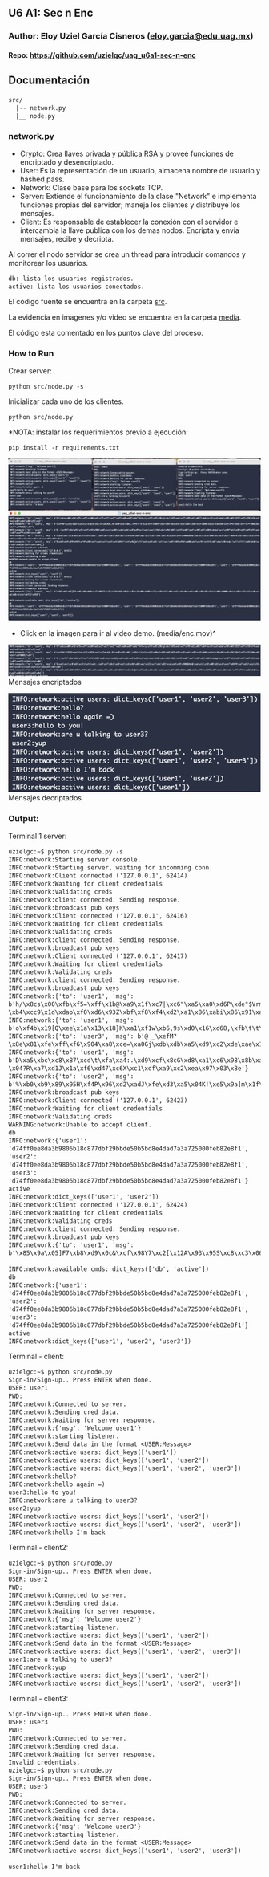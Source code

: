 ## U6 A1: Sec n Enc

### Author: Eloy Uziel García Cisneros (eloy.garcia@edu.uag.mx)
#### Repo: https://github.com/uzielgc/uag_u6a1-sec-n-enc

## Documentación

```
src/
  |-- network.py
  |__ node.py

```

### network.py

* Crypto: Crea llaves privada y pública RSA y proveé funciones de encriptado y desencriptado.
* User:  Es la representación de un usuario, almacena nombre de usuario y hashed pass.
* Network: Clase base para los sockets TCP.
* Server: Extiende el funcionamiento de la clase "Network" e implementa funciones propias del servidor; maneja los clientes y distribuye los mensajes.
* Client: Es responsable de establecer la conexión con el servidor e intercambia la llave publica con los demas nodos. Encripta y envia mensajes, recibe y decripta.

Al correr el nodo servidor se crea un thread para introducir comandos y monitorear los usuarios.

```
db: lista los usuarios registrados.
active: lista los usuarios conectados.
```

El código fuente se encuentra en la carpeta [src](src).

La evidencia en imagenes y/o video se encuentra en la carpeta [media](media).

El código esta comentado en los puntos clave del proceso.

### How to Run

Crear server:
```
python src/node.py -s
```

Inicializar cada uno de los clientes.
```
python src/node.py
```

*NOTA: instalar los requerimientos previo a ejecución:
```
pip install -r requirements.txt
```


[![](media/enc.png)](media/enc.mov "Video Demo")

* Click en la imagen para ir al video demo. (media/enc.mov)^


![](media/enc-001.png)
Mensajes encriptados 

![](media/enc-002.png)
Mensajes decriptados 

### Output:

Terminal 1 server:
```
uzielgc:~$ python src/node.py -s
INFO:network:Starting server console.
INFO:network:Starting server, waiting for incomming conn.
INFO:network:Client connected ('127.0.0.1', 62414)
INFO:network:Waiting for client credentials
INFO:network:Validating creds
INFO:network:client connected. Sending response.
INFO:network:broadcast pub keys
INFO:network:Client connected ('127.0.0.1', 62416)
INFO:network:Waiting for client credentials
INFO:network:Validating creds
INFO:network:client connected. Sending response.
INFO:network:broadcast pub keys
INFO:network:Client connected ('127.0.0.1', 62417)
INFO:network:Waiting for client credentials
INFO:network:Validating creds
INFO:network:client connected. Sending response.
INFO:network:broadcast pub keys
INFO:network:{'to': 'user1', 'msg': b'h/\x8cs\x00\xfb\xf5=\xff\x1b@\xa9\x1f\xc7|\xc6"\xa5\xa0\xd6P\xde"$Vrm=iy\xf6\xd5\x9b!g\xbc\x95\xeb\xe7\xf0\xd1\x08?\xb4\xcc9\x1d\xdao\xf0\xd6\x93Z\xbf\xf8\xf4\xd2\xa1\x86\xabi\x86\x91\xa2'}
INFO:network:{'to': 'user1', 'msg': b'o\xf4b\x19[Q\xee\x1a\x13\x18}K\xa1\xf1w\xb6,9s\xd0\x16\xd68,\xfb\t\t\x1e\xf5\xe0vy\x89\xb6\x83\x92\xd5\xe4|\x84\xe3\xb0x\xd2a\xc8\x8e\xc6\xf6\x9eZ\x97\x7f\x0e\x81\xbfr\x9f%0@Ey\x9f'}
INFO:network:{'to': 'user3', 'msg': b'@ _\xefM?\x8e\x81\xfe\xff\xf6\x904\xa8\xce=\xa0Gj\xdb\xdb\xa5\xd9\xc2\xde\xae\x16w\x8e\x9b\x02_\xf2G\xd0/\xaf\xc0R\xb1\x86f\xbdgL\xcf\xf07\xb1\x85\x0f\xd9\x91\xda)\x87\xaa*9\x146f\xea\x00'}
INFO:network:{'to': 'user1', 'msg': b'D\xa5\xbc\xc8\x87\xcd\t\xfa\xa4:.\xd9\xcf\x8cG\xd8\xa1\xc6\x98\x8b\xac\x12S\xcf\x9c\x01\xcd\xe8\x99\x90N8#mn&\xae\x1c\x18\x00\x81\xc0\xae?\x04?R\xa7\xd1J\x1a\xf6\xd47\xc6X\xc1\xdf\xa9\xc2\xea\x97\x03\x8e'}
INFO:network:{'to': 'user2', 'msg': b'%\xb0\xb9\x89\x95H\xf4P\x96\xd2\xadJ\xfe\xd3\xa5\x04K!\xe5\x9a]m\x1f\xd2\xd0\x02.\x13\xdc\x84\x98\x95A\xa0&\xbd\xa7Hi\xf3f#\x0f\xba\x9b\xda:\xff\xf4\\\xd6\xb8p\xc8\xd2\xd8}Rk\xdfo\xb3\x0e['}
INFO:network:broadcast pub keys
INFO:network:Client connected ('127.0.0.1', 62423)
INFO:network:Waiting for client credentials
INFO:network:Validating creds
WARNING:network:Unable to accept client.
db
INFO:network:{'user1': 'd74ff0ee8da3b9806b18c877dbf29bbde50b5bd8e4dad7a3a725000feb82e8f1', 'user2': 'd74ff0ee8da3b9806b18c877dbf29bbde50b5bd8e4dad7a3a725000feb82e8f1', 'user3': 'd74ff0ee8da3b9806b18c877dbf29bbde50b5bd8e4dad7a3a725000feb82e8f1'}
active
INFO:network:dict_keys(['user1', 'user2'])
INFO:network:Client connected ('127.0.0.1', 62424)
INFO:network:Waiting for client credentials
INFO:network:Validating creds
INFO:network:client connected. Sending response.
INFO:network:broadcast pub keys
INFO:network:{'to': 'user1', 'msg': b'\x85\x9a\x05]F7\xb8\xd9\x0c&\xcf\x98Y7\xc2[\x12A\x93\x95S\xc8\xc3\x06\xb6%\xc7{\xe7b\xf2\x0b\xe2\xc4\x8e\xe6\xe0\xc0\xf9\xfa\t\x80\xb80&\x9e!s\x95\xd7\x11\xc0\xacdq\xdb~q\xac\xbf[}\x958'}

INFO:network:available cmds: dict_keys(['db', 'active'])
db
INFO:network:{'user1': 'd74ff0ee8da3b9806b18c877dbf29bbde50b5bd8e4dad7a3a725000feb82e8f1', 'user2': 'd74ff0ee8da3b9806b18c877dbf29bbde50b5bd8e4dad7a3a725000feb82e8f1', 'user3': 'd74ff0ee8da3b9806b18c877dbf29bbde50b5bd8e4dad7a3a725000feb82e8f1'}
active
INFO:network:dict_keys(['user1', 'user2', 'user3'])
```

Terminal - client:
```
uzielgc:~$ python src/node.py
Sign-in/Sign-up.. Press ENTER when done.
USER: user1
PWD: 
INFO:network:Connected to server.
INFO:network:Sending cred data.
INFO:network:Waiting for server response.
INFO:network:{'msg': 'Welcome user1'}
INFO:network:starting listener.
INFO:network:Send data in the format <USER:Message>
INFO:network:active users: dict_keys(['user1'])
INFO:network:active users: dict_keys(['user1', 'user2'])
INFO:network:active users: dict_keys(['user1', 'user2', 'user3'])
INFO:network:hello?
INFO:network:hello again =)
user3:hello to you!
INFO:network:are u talking to user3?
user2:yup
INFO:network:active users: dict_keys(['user1', 'user2'])
INFO:network:active users: dict_keys(['user1', 'user2', 'user3'])
INFO:network:hello I'm back
```

Terminal - client2:
```
uzielgc:~$ python src/node.py
Sign-in/Sign-up.. Press ENTER when done.
USER: user2
PWD: 
INFO:network:Connected to server.
INFO:network:Sending cred data.
INFO:network:Waiting for server response.
INFO:network:{'msg': 'Welcome user2'}
INFO:network:starting listener.
INFO:network:active users: dict_keys(['user1', 'user2'])
INFO:network:Send data in the format <USER:Message>
INFO:network:active users: dict_keys(['user1', 'user2', 'user3'])
user1:are u talking to user3?
INFO:network:yup
INFO:network:active users: dict_keys(['user1', 'user2'])
INFO:network:active users: dict_keys(['user1', 'user2', 'user3'])
```

Terminal - client3:
```
Sign-in/Sign-up.. Press ENTER when done.
USER: user3
PWD: 
INFO:network:Connected to server.
INFO:network:Sending cred data.
INFO:network:Waiting for server response.
Invalid credentials.
uzielgc:~$ python src/node.py
Sign-in/Sign-up.. Press ENTER when done.
USER: user3
PWD: 
INFO:network:Connected to server.
INFO:network:Sending cred data.
INFO:network:Waiting for server response.
INFO:network:{'msg': 'Welcome user3'}
INFO:network:starting listener.
INFO:network:Send data in the format <USER:Message>
INFO:network:active users: dict_keys(['user1', 'user2', 'user3'])

user1:hello I'm back
```